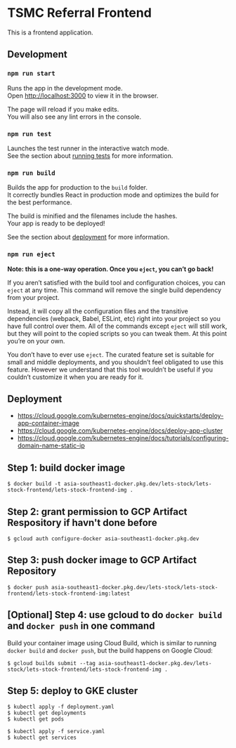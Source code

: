 # TSMC Referral Frontend

This is a frontend application.

## Development

### `npm run start`
Runs the app in the development mode.\
Open [http://localhost:3000](http://localhost:3000) to view it in the browser.

The page will reload if you make edits.\
You will also see any lint errors in the console.

### `npm run test`

Launches the test runner in the interactive watch mode.\
See the section about [running tests](https://facebook.github.io/create-react-app/docs/running-tests) for more information.

### `npm run build`

Builds the app for production to the `build` folder.\
It correctly bundles React in production mode and optimizes the build for the best performance.

The build is minified and the filenames include the hashes.\
Your app is ready to be deployed!

See the section about [deployment](https://facebook.github.io/create-react-app/docs/deployment) for more information.

### `npm run eject`

**Note: this is a one-way operation. Once you `eject`, you can’t go back!**

If you aren’t satisfied with the build tool and configuration choices, you can `eject` at any time. This command will remove the single build dependency from your project.

Instead, it will copy all the configuration files and the transitive dependencies (webpack, Babel, ESLint, etc) right into your project so you have full control over them. All of the commands except `eject` will still work, but they will point to the copied scripts so you can tweak them. At this point you’re on your own.

You don’t have to ever use `eject`. The curated feature set is suitable for small and middle deployments, and you shouldn’t feel obligated to use this feature. However we understand that this tool wouldn’t be useful if you couldn’t customize it when you are ready for it.


## Deployment

- https://cloud.google.com/kubernetes-engine/docs/quickstarts/deploy-app-container-image
- https://cloud.google.com/kubernetes-engine/docs/deploy-app-cluster
- https://cloud.google.com/kubernetes-engine/docs/tutorials/configuring-domain-name-static-ip


## Step 1: build docker image
```
$ docker build -t asia-southeast1-docker.pkg.dev/lets-stock/lets-stock-frontend/lets-stock-frontend-img .
```

## Step 2: grant permission to GCP Artifact Respository if havn't done before
```
$ gcloud auth configure-docker asia-southeast1-docker.pkg.dev
```

## Step 3: push docker image to GCP Artifact Repository
```
$ docker push asia-southeast1-docker.pkg.dev/lets-stock/lets-stock-frontend/lets-stock-frontend-img:latest
```

## [Optional] Step 4: use gcloud to do `docker build` and `docker push` in one command
Build your container image using Cloud Build, which is similar to running `docker build` and `docker push`, but the build happens on Google Cloud:
```
$ gcloud builds submit --tag asia-southeast1-docker.pkg.dev/lets-stock/lets-stock-frontend/lets-stock-frontend-img .
```

## Step 5: deploy to GKE cluster
```
$ kubectl apply -f deployment.yaml
$ kubectl get deployments
$ kubectl get pods

$ kubectl apply -f service.yaml
$ kubectl get services
```